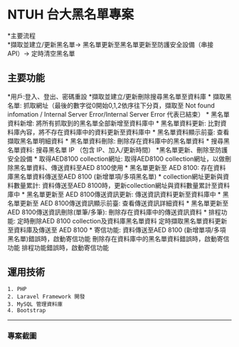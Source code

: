 # NTUH 台大黑名單專案
*主要流程  
 *擷取並建立/更新黑名單-> 黑名單更新至黑名單更新至防護安全設備（串接API）-> 定時清空黑名單

## 主要功能
*用戶:登入、登出、密碼重設
*擷取並建立/更新刪除搜尋黑名單至資料庫
    * 擷取黑名單:
      抓取網址（最後的數字從0開始0,1,2依序往下分頁，擷取至 Not found infomation / Internal Server Error/Internal Server Error 代表已結束）
    * 黑名單資料新增:
      將所有抓取到的黑名單全部新增至資料庫中
    * 黑名單資料更新:
      比對資料庫內容，將不存在資料庫中的資料更新至資料庫中
    * 黑名單資料顯示前臺:
      查看擷取黑名單明細資料
    * 黑名單資料刪除:
      刪除存在資料庫中的黑名單資料
    * 搜尋黑名單資料:
      搜尋黑名單 IP （包含 IP、加入/更新時間）
*黑名單更新、刪除至防護安全設備
    * 取得AED8100 collection網址:
      取得AED8100 collection網址，以做刪除黑名單資料、傳送資料至AED 8100使用
    * 黑名單更新至 AED 8100:
      存在資料庫黑名單資料傳送至AED 8100 (新增單項/多項黑名單)
    * collection網址更新與資料數量累計:
      資料傳送至AED 8100時，更新collection網址與資料數量累計至資料庫中
    * 黑名單更新至 AED 8100傳送資訊更新:
      傳送資訊資料更新至資料庫中
    * 黑名單更新至 AED 8100傳送資訊顯示前臺:
      查看傳送資訊詳細資料
    * 黑名單更新至 AED 8100傳送資訊刪除(單筆/多筆):
      刪除存在資料庫中的傳送資訊資料
    * 排程功能:
      定時刪除AED 8100 collection及資料庫黑名單資料
      定時擷取黑名單資料更新至資料庫及傳送至 AED 8100
    * 寄信功能:
      資料傳送至AED 8100 (新增單項/多項黑名單)錯誤時，啟動寄信功能
      刪除存在資料庫中的黑名單資料錯誤時，啟動寄信功能
      排程功能錯誤時，啟動寄信功能

## 運用技術
    1. PHP
    2. Laravel Framework 開發
    3. MySQL 管理資料庫
    4. Bootstrap  
***
### 專案截圖

